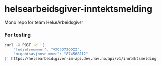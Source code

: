 # helsearbeidsgiver-inntektsmelding

Mono repo for team HelseArbeidsgiver

### For testing

```sh
curl -X POST -d '{
    "fødselsnummer": "03053726622",
    "organisasjonsnummer": "874568112"
}' https://helsearbeidsgiver-im-api.dev.nav.no/api/v1/inntektsmelding

